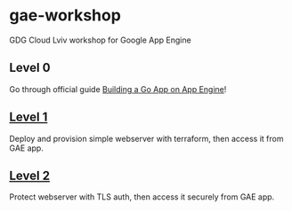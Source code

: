# gae-workshop

GDG Cloud Lviv workshop for Google App Engine

## Level 0

Go through official guide [Building a Go App on App Engine](https://cloud.google.com/appengine/docs/standard/go111/building-app/)!

## [Level 1](./level1/README.md)

Deploy and provision simple webserver with terraform, then access it from GAE app.

## [Level 2](./level2/README.md)

Protect webserver with TLS auth, then access it securely from GAE app.